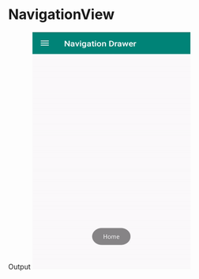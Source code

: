 # NavigationView
Output
<img src="https://raw.githubusercontent.com/Manojangid/NavigationView/master/output.gif" width="320" height="480" />
